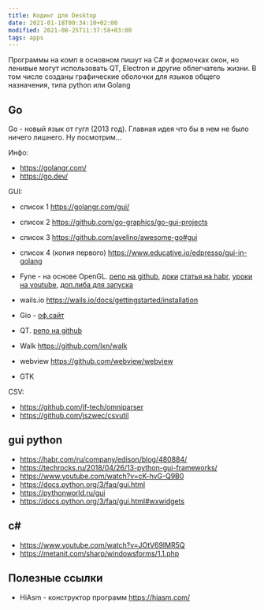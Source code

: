 ```yaml
---
title: Кодинг для Desktop
date: 2021-01-18T00:34:10+02:00
modified: 2021-08-25T11:37:58+03:00
tags: apps
---
```


Программы на комп в основном пишут на C# и формочках окон, но ленивые могут использовать QT, Electron и другие облегчатель жизни. В том числе созданы графические оболочки для языков общего назначения, типа python или Golang

## Go

Go - новый язык от гугл (2013 год). Главная идея что бы в нем не было ничего лишнего. Ну посмотрим...

Инфо:
* <https://golangr.com/>
* <https://go.dev/>

GUI:
- список 1 <https://golangr.com/gui/>
- список 2 <https://github.com/go-graphics/go-gui-projects>
- список 3 <https://github.com/avelino/awesome-go#gui>
- список 4 (копия первого) <https://www.educative.io/edpresso/gui-in-golang> 

- Fyne - на основе OpenGL.
  [репо на github](https://github.com/fyne-io/fyne), 
  [доки](https://developer.fyne.io/started/#getting-started)
  [статья на habr](https://habr.com/ru/post/497148/), 
  [уроки на youtube](https://www.youtube.com/playlist?list=PLgG7lPwNdp57Dx2WxQZmXzzcp1Cqxk-e_), 
  [доп.либа для запуска](https://sourceforge.net/projects/mingw-w64/)
- wails.io <https://wails.io/docs/gettingstarted/installation>
- Gio - [оф.сайт](https://gioui.org/)
- QT. [репо на github](https://github.com/therecipe/qt)
- Walk <https://github.com/lxn/walk>
- webview <https://github.com/webview/webview>
- GTK


CSV: 
- <https://github.com/jf-tech/omniparser>
- <https://github.com/jszwec/csvutil>

## gui python
* <https://habr.com/ru/company/edison/blog/480884/>  
* <https://techrocks.ru/2018/04/26/13-python-gui-frameworks/>  
* <https://www.youtube.com/watch?v=cK-hvG-Q9B0>  
* <https://docs.python.org/3/faq/gui.html>  
* <https://pythonworld.ru/gui>
* <https://docs.python.org/3/faq/gui.html#wxwidgets>



## c#
- <https://www.youtube.com/watch?v=JOtV69IMR5Q>
- <https://metanit.com/sharp/windowsforms/1.1.php>



## Полезные ссылки
- HiAsm - конструктор программ <https://hiasm.com/>
